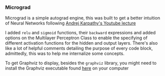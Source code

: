 ### Micrograd

Micrograd is a simple autograd engine, this was built to get a better intuition of Neural Networks following [Andrej Karpathy's Youtube lecture](https://youtu.be/VMj-3S1tku0)

I added `relu` and `sigmoid` functions, their `backward` expressions and added options on the Multilayer Perceptron Class to enable the specifying of different activation functions for the hidden and output layers. There's also like a lot of helpful comments detailing the purpose of every code block, admittedly, this was to help me internalize some concepts.

To get Graphviz to display, besides the `graphviz` library, you might need to install the Graphviz executable found [here](https://graphviz.org/download/) on your computer
